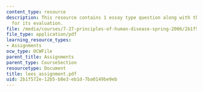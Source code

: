 ```yaml
---
content_type: resource
description: This resource contains 1 essay type question along with the criteria
  for its evaluation.
file: /media/courses/7-27-principles-of-human-disease-spring-2006/2b1f572e12b5b8e3eb1d7ba0149be9eb_lees_assignment.pdf
file_type: application/pdf
learning_resource_types:
- Assignments
ocw_type: OCWFile
parent_title: Assignments
parent_type: CourseSection
resourcetype: Document
title: lees_assignment.pdf
uid: 2b1f572e-12b5-b8e3-eb1d-7ba0149be9eb
---
```

